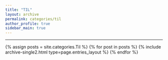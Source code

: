 ```yaml
---
title: "TIL"
layout: archive
permalink: categories/til
author_profile: true
sidebar_main: true
---
```


***

{% assign posts = site.categories.Til %}
{% for post in posts %} {% include archive-single2.html type=page.entries_layout %} {% endfor %}

